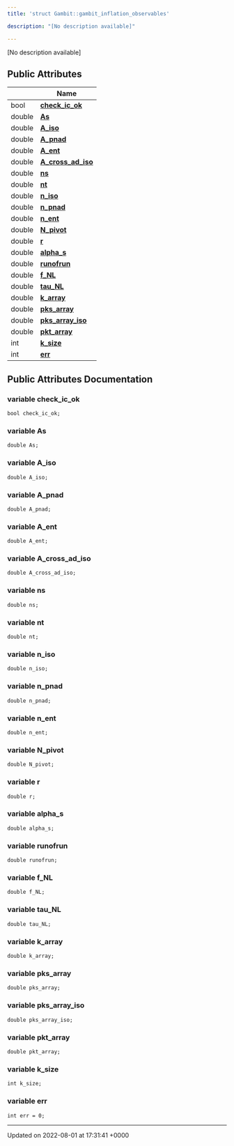 ```yaml
---
title: 'struct Gambit::gambit_inflation_observables'

description: "[No description available]"

---
```









[No description available]

## Public Attributes

|                | Name           |
| -------------- | -------------- |
| bool | **[check_ic_ok](/documentation/code/darkbit_developmentclasses/structgambit_1_1gambit__inflation__observables/#variable-check-ic-ok)**  |
| double | **[As](/documentation/code/darkbit_developmentclasses/structgambit_1_1gambit__inflation__observables/#variable-as)**  |
| double | **[A_iso](/documentation/code/darkbit_developmentclasses/structgambit_1_1gambit__inflation__observables/#variable-a-iso)**  |
| double | **[A_pnad](/documentation/code/darkbit_developmentclasses/structgambit_1_1gambit__inflation__observables/#variable-a-pnad)**  |
| double | **[A_ent](/documentation/code/darkbit_developmentclasses/structgambit_1_1gambit__inflation__observables/#variable-a-ent)**  |
| double | **[A_cross_ad_iso](/documentation/code/darkbit_developmentclasses/structgambit_1_1gambit__inflation__observables/#variable-a-cross-ad-iso)**  |
| double | **[ns](/documentation/code/darkbit_developmentclasses/structgambit_1_1gambit__inflation__observables/#variable-ns)**  |
| double | **[nt](/documentation/code/darkbit_developmentclasses/structgambit_1_1gambit__inflation__observables/#variable-nt)**  |
| double | **[n_iso](/documentation/code/darkbit_developmentclasses/structgambit_1_1gambit__inflation__observables/#variable-n-iso)**  |
| double | **[n_pnad](/documentation/code/darkbit_developmentclasses/structgambit_1_1gambit__inflation__observables/#variable-n-pnad)**  |
| double | **[n_ent](/documentation/code/darkbit_developmentclasses/structgambit_1_1gambit__inflation__observables/#variable-n-ent)**  |
| double | **[N_pivot](/documentation/code/darkbit_developmentclasses/structgambit_1_1gambit__inflation__observables/#variable-n-pivot)**  |
| double | **[r](/documentation/code/darkbit_developmentclasses/structgambit_1_1gambit__inflation__observables/#variable-r)**  |
| double | **[alpha_s](/documentation/code/darkbit_developmentclasses/structgambit_1_1gambit__inflation__observables/#variable-alpha-s)**  |
| double | **[runofrun](/documentation/code/darkbit_developmentclasses/structgambit_1_1gambit__inflation__observables/#variable-runofrun)**  |
| double | **[f_NL](/documentation/code/darkbit_developmentclasses/structgambit_1_1gambit__inflation__observables/#variable-f-nl)**  |
| double | **[tau_NL](/documentation/code/darkbit_developmentclasses/structgambit_1_1gambit__inflation__observables/#variable-tau-nl)**  |
| double | **[k_array](/documentation/code/darkbit_developmentclasses/structgambit_1_1gambit__inflation__observables/#variable-k-array)**  |
| double | **[pks_array](/documentation/code/darkbit_developmentclasses/structgambit_1_1gambit__inflation__observables/#variable-pks-array)**  |
| double | **[pks_array_iso](/documentation/code/darkbit_developmentclasses/structgambit_1_1gambit__inflation__observables/#variable-pks-array-iso)**  |
| double | **[pkt_array](/documentation/code/darkbit_developmentclasses/structgambit_1_1gambit__inflation__observables/#variable-pkt-array)**  |
| int | **[k_size](/documentation/code/darkbit_developmentclasses/structgambit_1_1gambit__inflation__observables/#variable-k-size)**  |
| int | **[err](/documentation/code/darkbit_developmentclasses/structgambit_1_1gambit__inflation__observables/#variable-err)**  |

## Public Attributes Documentation

### variable check_ic_ok

```
bool check_ic_ok;
```


### variable As

```
double As;
```


### variable A_iso

```
double A_iso;
```


### variable A_pnad

```
double A_pnad;
```


### variable A_ent

```
double A_ent;
```


### variable A_cross_ad_iso

```
double A_cross_ad_iso;
```


### variable ns

```
double ns;
```


### variable nt

```
double nt;
```


### variable n_iso

```
double n_iso;
```


### variable n_pnad

```
double n_pnad;
```


### variable n_ent

```
double n_ent;
```


### variable N_pivot

```
double N_pivot;
```


### variable r

```
double r;
```


### variable alpha_s

```
double alpha_s;
```


### variable runofrun

```
double runofrun;
```


### variable f_NL

```
double f_NL;
```


### variable tau_NL

```
double tau_NL;
```


### variable k_array

```
double k_array;
```


### variable pks_array

```
double pks_array;
```


### variable pks_array_iso

```
double pks_array_iso;
```


### variable pkt_array

```
double pkt_array;
```


### variable k_size

```
int k_size;
```


### variable err

```
int err = 0;
```


-------------------------------

Updated on 2022-08-01 at 17:31:41 +0000